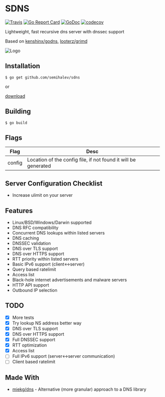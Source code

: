 # SDNS

[![Travis](https://img.shields.io/travis/semihalev/sdns.svg?style=flat-square)](https://travis-ci.org/semihalev/sdns)
[![Go Report Card](https://goreportcard.com/badge/github.com/semihalev/sdns?style=flat-square)](https://goreportcard.com/report/github.com/semihalev/sdns)
[![GoDoc](https://img.shields.io/badge/godoc-reference-blue.svg?style=flat-square)](http://godoc.org/github.com/semihalev/sdns)
[![codecov](https://codecov.io/gh/semihalev/sdns/branch/master/graph/badge.svg)](https://codecov.io/gh/semihalev/sdns)

Lightweight, fast recursive dns server with dnssec support

Based on [kenshinx/godns](https://github.com/kenshinx/godns), [looterz/grimd](https://github.com/looterz/grimd)

![Logo](https://github.com/semihalev/sdns/blob/master/logo.png?raw=true)

## Installation

```shell
$ go get github.com/semihalev/sdns
```
or

[download](https://github.com/semihalev/sdns/releases)

## Building

```shell
$ go build
```

## Flags

| Flag        | Desc           | 
| ------------- |-------------| 
| config | Location of the config file, if not found it will be generated |

## Server Configuration Checklist

* Increase ulimit on your server

## Features

* Linux/BSD/Windows/Darwin supported
* DNS RFC compatibility
* Concurrent DNS lookups within listed servers
* DNS caching
* DNSSEC validation
* DNS over TLS support
* DNS over HTTPS support
* RTT priority within listed servers
* Basic IPv6 support (client<->server)
* Query based ratelimit
* Access list
* Black-hole internet advertisements and malware servers
* HTTP API support 
* Outbound IP selection

## TODO

- [x] More tests
- [x] Try lookup NS address better way
- [x] DNS over TLS support
- [x] DNS over HTTPS support
- [x] Full DNSSEC support
- [x] RTT optimization
- [x] Access list
- [ ] Full IPv6 support (server<->server communication)
- [ ] Client based ratelimit

## Made With

* [miekg/dns](https://github.com/miekg/dns) - Alternative (more granular) approach to a DNS library
